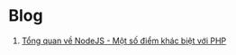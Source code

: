 # Blog

1. [Tổng quan về NodeJS - Một số điểm khác biệt với PHP](./tong-quan-ve-nodejs-mot-so-diem-khac-biet-voi-php.md)